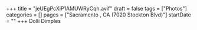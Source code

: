 +++
title = "jeUEgPcXiP1AMUWRyCqh.avif"
draft = false
tags = ["Photos"]
categories = []
pages = ["Sacramento , CA (7020 Stockton Blvd)"]
startDate = ""
+++
Dolli Dimples
